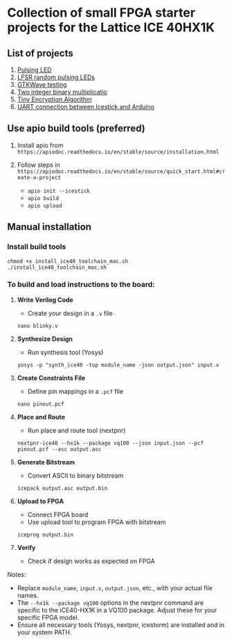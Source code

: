# Collection of small FPGA starter projects for the Lattice ICE 40HX1K


## List of projects
1. [Pulsing LED](/led-pulse)
2. [LFSR random pulsing LEDs](/lfsr-led/)
3. [GTKWave testing](/gtkwave-testing/)
4. [Two integer binary multiplicatio](/two-bit-mul/)
5. [Tiny Encryption Algorithm](/tea/)
6. [UART connection between Icestick and Arduino](/icestick-arduino-uart/)

## Use apio build tools (preferred)
1. Install apio from `https://apiodoc.readthedocs.io/en/stable/source/installation.html`
2. Follow steps in `https://apiodoc.readthedocs.io/en/stable/source/quick_start.html#create-a-project`

   - `apio init --icestick`
   - `apio build`
   - `apio upload` 

## Manual installation
### Install build tools

```
chmod +x install_ice40_toolchain_mac.sh
./install_ice40_toolchain_mac.sh
```

### To build and load instructions to the board:

1. **Write Verilog Code**
   - Create your design in a `.v` file
   ```
   nano blinky.v
   ```

2. **Synthesize Design**
   - Run synthesis tool (Yosys)
   ```
   yosys -p "synth_ice40 -top module_name -json output.json" input.v
   ```

3. **Create Constraints File**
   - Define pin mappings in a `.pcf` file
   ```
   nano pinout.pcf
   ```

4. **Place and Route**
   - Run place and route tool (nextpnr)
   ```
   nextpnr-ice40 --hx1k --package vq100 --json input.json --pcf pinout.pcf --asc output.asc
   ```

5. **Generate Bitstream**
   - Convert ASCII to binary bitstream
   ```
   icepack output.asc output.bin
   ```

6. **Upload to FPGA**
   - Connect FPGA board
   - Use upload tool to program FPGA with bitstream
   ```
   iceprog output.bin
   ```

7. **Verify**
   - Check if design works as expected on FPGA

Notes:
- Replace `module_name`, `input.v`, `output.json`, etc., with your actual file names.
- The `--hx1k --package vq100` options in the nextpnr command are specific to the iCE40-HX1K in a VQ100 package. Adjust these for your specific FPGA model.
- Ensure all necessary tools (Yosys, nextpnr, icestorm) are installed and in your system PATH.